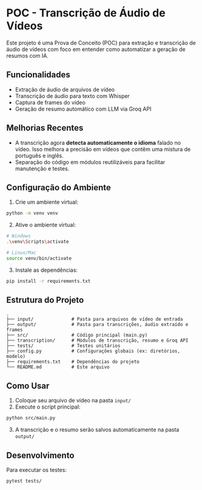 # POC - Transcrição de Áudio de Vídeos

Este projeto é uma Prova de Conceito (POC) para extração e transcrição de áudio de vídeos com foco em entender como automatizar a geração de resumos com IA.

## Funcionalidades

- Extração de áudio de arquivos de vídeo
- Transcrição de áudio para texto com Whisper
- Captura de frames do vídeo
- Geração de resumo automático com LLM via Groq API

## Melhorias Recentes

- A transcrição agora **detecta automaticamente o idioma** falado no vídeo. Isso melhora a precisão em vídeos que contêm uma mistura de português e inglês.
- Separação do código em módulos reutilizáveis para facilitar manutenção e testes.

## Configuração do Ambiente

1. Crie um ambiente virtual:
```bash
python -m venv venv
```

2. Ative o ambiente virtual:
```bash
# Windows
.\venv\Scripts\activate

# Linux/Mac
source venv/bin/activate
```

3. Instale as dependências:
```bash
pip install -r requirements.txt
```

## Estrutura do Projeto

```
.
├── input/              # Pasta para arquivos de vídeo de entrada
├── output/             # Pasta para transcrições, áudio extraído e frames
├── src/                # Código principal (main.py)
├── transcription/      # Módulos de transcrição, resumo e Groq API
├── tests/              # Testes unitários
├── config.py           # Configurações globais (ex: diretórios, modelo)
├── requirements.txt    # Dependências do projeto
└── README.md           # Este arquivo
```

## Como Usar

1. Coloque seu arquivo de vídeo na pasta `input/`
2. Execute o script principal:
```bash
python src/main.py
```
3. A transcrição e o resumo serão salvos automaticamente na pasta `output/`

## Desenvolvimento

Para executar os testes:
```bash
pytest tests/
```
